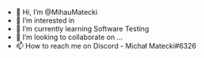 - 👋 Hi, I’m @MihauMatecki
- 👀 I’m interested in 
- 🌱 I’m currently learning Software Testing
- 💞️ I’m looking to collaborate on ...
- 📫 How to reach me on Discord - Michał Matecki#6326

<!---
MihauMatecki/MihauMatecki is a ✨ special ✨ repository because its `README.md` (this file) appears on your GitHub profile.
You can click the Preview link to take a look at your changes.
--->
